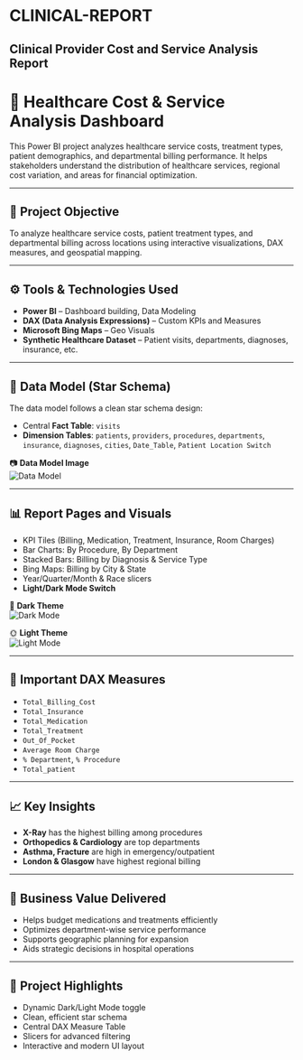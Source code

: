 # CLINICAL-REPORT
## Clinical Provider Cost and Service Analysis Report 

# 🏥 Healthcare Cost & Service Analysis Dashboard

This Power BI project analyzes healthcare service costs, treatment types, patient demographics, and departmental billing performance. It helps stakeholders understand the distribution of healthcare services, regional cost variation, and areas for financial optimization.

---

## 📌 Project Objective
To analyze healthcare service costs, patient treatment types, and departmental billing across locations using interactive visualizations, DAX measures, and geospatial mapping.

---

## ⚙️ Tools & Technologies Used
- **Power BI** – Dashboard building, Data Modeling  
- **DAX (Data Analysis Expressions)** – Custom KPIs and Measures  
- **Microsoft Bing Maps** – Geo Visuals  
- **Synthetic Healthcare Dataset** – Patient visits, departments, diagnoses, insurance, etc.

---

## 🧱 Data Model (Star Schema)
The data model follows a clean star schema design:
- Central **Fact Table**: `visits`
- **Dimension Tables**: `patients`, `providers`, `procedures`, `departments`, `insurance`, `diagnoses`, `cities`, `Date_Table`, `Patient Location Switch`

📷 **Data Model Image**  
![Data Model](./Data%20Model%20of%20Healthacre.PNG)

---

## 📊 Report Pages and Visuals
- KPI Tiles (Billing, Medication, Treatment, Insurance, Room Charges)
- Bar Charts: By Procedure, By Department
- Stacked Bars: Billing by Diagnosis & Service Type
- Bing Maps: Billing by City & State
- Year/Quarter/Month & Race slicers
- **Light/Dark Mode Switch**

🌙 **Dark Theme**  
![Dark Mode](./Healthcare%20dashboard%20dark.PNG)

🌞 **Light Theme**  
![Light Mode](./Healthcare%20DAshboard%20Light.PNG)

---

## 📐 Important DAX Measures
- `Total_Billing_Cost`
- `Total_Insurance`
- `Total_Medication`
- `Total_Treatment`
- `Out_Of_Pocket`
- `Average Room Charge`
- `% Department`, `% Procedure`
- `Total_patient`

---

## 📈 Key Insights
- **X-Ray** has the highest billing among procedures  
- **Orthopedics & Cardiology** are top departments  
- **Asthma, Fracture** are high in emergency/outpatient  
- **London & Glasgow** have highest regional billing  

---

## 🎯 Business Value Delivered
- Helps budget medications and treatments efficiently  
- Optimizes department-wise service performance  
- Supports geographic planning for expansion  
- Aids strategic decisions in hospital operations

---

## 🌟 Project Highlights
- Dynamic Dark/Light Mode toggle  
- Clean, efficient star schema  
- Central DAX Measure Table  
- Slicers for advanced filtering  
- Interactive and modern UI layout  
